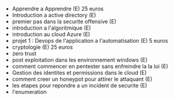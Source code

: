 - Apprendre a Apprendre  (E) 25 euros 
- Introduction a active directory (E)
- premier pas dans la securite offensive (E)
- introduction a l'algoritmique (E)
- introduction au cloud Azure (E)
- projet 1  :  Devops de l'application a l'automatisation (E) 5 euros 
- cryptologie  (E) 25 euros 
- zero trust 
- post exploitation dans les environnement windows (E)
- comment commencer en pentester sans enfreindre la la loi (E)
- Gestion des identites et permissions dans le cloud (E)
- comment creer un honeypot pour attirer le attaquant (E)
- les etapes pour repondre a un incident de securite (E)
- l'enumeration 